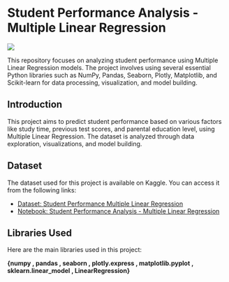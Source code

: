 # Student Performance Analysis - Multiple Linear Regression

![](https://miro.medium.com/v2/resize:fit:1400/1*a3HFulvxQQM32dHOY_Dtqw.jpeg)

This repository focuses on analyzing student performance using Multiple Linear Regression models. The project involves using several essential Python libraries such as NumPy, Pandas, Seaborn, Plotly, Matplotlib, and Scikit-learn for data processing, visualization, and model building.


## Introduction
This project aims to predict student performance based on various factors like study time, previous test scores, and parental education level, using Multiple Linear Regression. The dataset is analyzed through data exploration, visualizations, and model building.

## Dataset
The dataset used for this project is available on Kaggle. You can access it from the following links:

- [Dataset: Student Performance Multiple Linear Regression](https://www.kaggle.com/datasets/nikhil7280/student-performance-multiple-linear-regression)
- [Notebook: Student Performance Analysis - Multiple Linear Regression](https://www.kaggle.com/code/ahmadsaadaldeen/student-performance-multiple-linear-regression)

## Libraries Used

Here are the main libraries used in this project:

 **{numpy , pandas , seaborn , plotly.express , matplotlib.pyplot , sklearn.linear_model , LinearRegression}**


